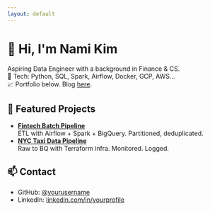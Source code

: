 ```yaml
---
layout: default
---
```


# 👋 Hi, I'm Nami Kim

Aspiring Data Engineer with a background in Finance & CS.  
🔧 Tech: Python, SQL, Spark, Airflow, Docker, GCP, AWS...  
📈 Portfolio below. Blog [here](https://yourblogsite.com).

## 💼 Featured Projects

- **[Fintech Batch Pipeline](https://github.com/namikimlab/fintech-batch-pipeline)**  
  ETL with Airflow + Spark + BigQuery. Partitioned, deduplicated.  
- **[NYC Taxi Data Pipeline](https://github.com/namikimlab/nyc-taxi-pipeline)**  
  Raw to BQ with Terraform infra. Monitored. Logged.  

## 📫 Contact

- GitHub: [@yourusername](https://github.com/yourusername)  
- LinkedIn: [linkedin.com/in/yourprofile](https://linkedin.com/in/yourprofile)
